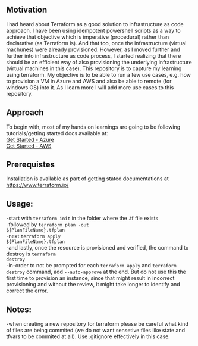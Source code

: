 ## Motivation
I had heard about Terraform as a good solution to infrastructure as code approach. I have been using idempotent powershell scripts as a way to achieve that objective which is imperative (procedural) rather than declarative (as Terraform is). And that too, once the infrastructure (virtual machunes) were already provisioned. However, as I moved further and further into infrastructure as code process, I started realizing that there should be an efficient way of also provisioning the underlying infrastructure (virtual machines in this case). This repository is to capture my learning using terraform. My objective is to be able to run a few use cases, e.g. how to provision a VM in Azure and AWS and also be able to remote (for windows OS) into it. As I learn more I will add more use cases to this repository.

## Approach
To begin with, most of my hands on learnings are going to be following tutorials/getting started docs available at: <br />[Get Started - Azure](https://learn.hashicorp.com/collections/terraform/azure-get-started)
<br />[Get Started - AWS](https://learn.hashicorp.com/collections/terraform/aws-get-started)

## Prerequistes
Installation is available as part of getting stated documentations at https://www.terraform.io/

## Usage:
-start with <code>terraform init</code> in the folder where the .tf file exists
<br />-followed by <code>terraform plan -out ${PlanFileName}.tfplan</code>
<br />-next <code>terraform apply ${PlanFileName}.tfplan</code>
<br />-and lastly, once the resource is provisioned and verified, the command to destroy is <code>terraform destroy</code>
<br />-in-order to not be prompted for each <code>terraform apply</code> and <code>terraform destroy</code> command, add <code>--auto-approve</code> at the end. But do not use this the first time to provision an instance, since that might result in incorrect provisioning and without the review, it might take longer to identify and correct the error.

## Notes:
-when creating a new repository for terraform please be careful what kind of files are being commited (we do not want sensetive files like state and tfvars to be commited at all). Use .gitignore effectively in this case.